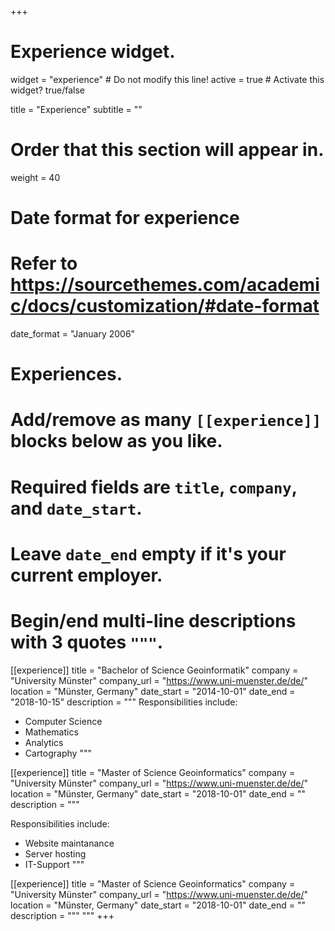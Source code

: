 +++
# Experience widget.
widget = "experience"  # Do not modify this line!
active = true  # Activate this widget? true/false

title = "Experience"
subtitle = ""

# Order that this section will appear in.
weight = 40

# Date format for experience
#   Refer to https://sourcethemes.com/academic/docs/customization/#date-format
date_format = "January 2006"

# Experiences.
#   Add/remove as many `[[experience]]` blocks below as you like.
#   Required fields are `title`, `company`, and `date_start`.
#   Leave `date_end` empty if it's your current employer.
#   Begin/end multi-line descriptions with 3 quotes `"""`.
[[experience]]
  title = "Bachelor of Science Geoinformatik"
  company = "University Münster"
  company_url = "https://www.uni-muenster.de/de/"
  location = "Münster, Germany"
  date_start = "2014-10-01"
  date_end = "2018-10-15"
  description = """
  Responsibilities include:

  * Computer Science
  * Mathematics
  * Analytics
  * Cartography
  """
  
  [[experience]]
  title = "Master of Science Geoinformatics"
  company = "University Münster"
  company_url = "https://www.uni-muenster.de/de/"
  location = "Münster, Germany"
  date_start = "2018-10-01"
  date_end = ""
  description = """
  
  Responsibilities include:

  * Website maintanance
  * Server hosting
  * IT-Support
  """

[[experience]]
  title = "Master of Science Geoinformatics"
  company = "University Münster"
  company_url = "https://www.uni-muenster.de/de/"
  location = "Münster, Germany"
  date_start = "2018-10-01"
  date_end = ""
  description = """
  """
+++
